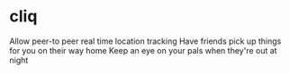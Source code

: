# cliq

Allow peer-to peer real time location tracking
Have friends pick up things for you on their way home
Keep an eye on your pals when they're out at night
